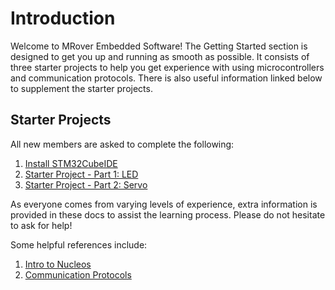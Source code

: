 # Introduction

Welcome to MRover Embedded Software! The Getting Started section is designed to get you up and
running as smooth as possible. It consists of three starter projects to help you get experience with
using microcontrollers and communication protocols. There is also useful information linked below
to supplement the starter projects.

## Starter Projects
All new members are asked to complete the following:

1. [Install STM32CubeIDE](stm32cubeide/index.md)
2. [Starter Project - Part 1: LED](starter/led/index.md)
3. [Starter Project - Part 2: Servo](starter/servo/index.md)

As everyone comes from varying levels of experience, extra information is provided in these docs to
assist the learning process. Please do not hesitate to ask for help!

Some helpful references include:

1. [Intro to Nucleos](../info/nucleos.md)
2. [Communication Protocols](../info/communication-protocols.md)

